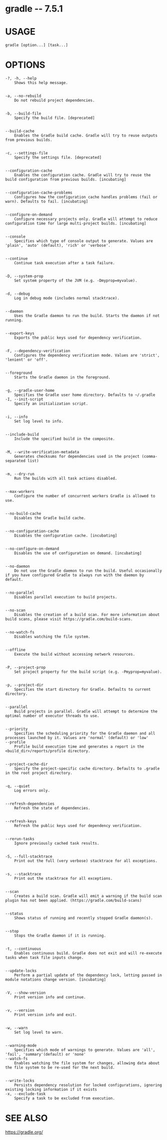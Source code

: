 # gradle -- 7.5.1
# USAGE
    gradle [option...] [task...]

# OPTIONS

    -?, -h, --help
        Shows this help message.


    -a, --no-rebuild
        Do not rebuild project dependencies.


    -b, --build-file
        Specify the build file. [deprecated]


    --build-cache
        Enables the Gradle build cache. Gradle will try to reuse outputs from previous builds.


    -c, --settings-file
        Specify the settings file. [deprecated]


    --configuration-cache
        Enables the configuration cache. Gradle will try to reuse the build configuration from previous builds. [incubating]


    --configuration-cache-problems
        Configures how the configuration cache handles problems (fail or warn). Defaults to fail. [incubating]


    --configure-on-demand
        Configure necessary projects only. Gradle will attempt to reduce configuration time for large multi-project builds. [incubating]


    --console
        Specifies which type of console output to generate. Values are 'plain', 'auto' (default), 'rich' or 'verbose'.


    --continue
        Continue task execution after a task failure.


    -D, --system-prop
        Set system property of the JVM (e.g. -Dmyprop=myvalue).


    -d, --debug
        Log in debug mode (includes normal stacktrace).


    --daemon
        Uses the Gradle daemon to run the build. Starts the daemon if not running.


    --export-keys
        Exports the public keys used for dependency verification.


    -F, --dependency-verification
        Configures the dependency verification mode. Values are 'strict', 'lenient' or 'off'.


    --foreground
        Starts the Gradle daemon in the foreground.


    -g, --gradle-user-home
        Specifies the Gradle user home directory. Defaults to ~/.gradle
    -I, --init-script
        Specify an initialization script.


    -i, --info
        Set log level to info.


    --include-build
        Include the specified build in the composite.


    -M, --write-verification-metadata
        Generates checksums for dependencies used in the project (comma-separated list)


    -m, --dry-run
        Run the builds with all task actions disabled.


    --max-workers
        Configure the number of concurrent workers Gradle is allowed to use.


    --no-build-cache
        Disables the Gradle build cache.


    --no-configuration-cache
        Disables the configuration cache. [incubating]


    --no-configure-on-demand
        Disables the use of configuration on demand. [incubating]


    --no-daemon
        Do not use the Gradle daemon to run the build. Useful occasionally if you have configured Gradle to always run with the daemon by default.


    --no-parallel
        Disables parallel execution to build projects.


    --no-scan
        Disables the creation of a build scan. For more information about build scans, please visit https://gradle.com/build-scans.


    --no-watch-fs
        Disables watching the file system.


    --offline
        Execute the build without accessing network resources.


    -P, --project-prop
        Set project property for the build script (e.g. -Pmyprop=myvalue).


    -p, --project-dir
        Specifies the start directory for Gradle. Defaults to current directory.


    --parallel
        Build projects in parallel. Gradle will attempt to determine the optimal number of executor threads to use.


    --priority
        Specifies the scheduling priority for the Gradle daemon and all processes launched by it. Values are 'normal' (default) or 'low'
    --profile
        Profile build execution time and generates a report in the <build_dir>/reports/profile directory.


    --project-cache-dir
        Specify the project-specific cache directory. Defaults to .gradle in the root project directory.


    -q, --quiet
        Log errors only.


    --refresh-dependencies
        Refresh the state of dependencies.


    --refresh-keys
        Refresh the public keys used for dependency verification.


    --rerun-tasks
        Ignore previously cached task results.


    -S, --full-stacktrace
        Print out the full (very verbose) stacktrace for all exceptions.


    -s, --stacktrace
        Print out the stacktrace for all exceptions.


    --scan
        Creates a build scan. Gradle will emit a warning if the build scan plugin has not been applied. (https://gradle.com/build-scans)


    --status
        Shows status of running and recently stopped Gradle daemon(s).


    --stop
        Stops the Gradle daemon if it is running.


    -t, --continuous
        Enables continuous build. Gradle does not exit and will re-execute tasks when task file inputs change.


    --update-locks
        Perform a partial update of the dependency lock, letting passed in module notations change version. [incubating]


    -V, --show-version
        Print version info and continue.


    -v, --version
        Print version info and exit.


    -w, --warn
        Set log level to warn.


    --warning-mode
        Specifies which mode of warnings to generate. Values are 'all', 'fail', 'summary'(default) or 'none'
    --watch-fs
        Enables watching the file system for changes, allowing data about the file system to be re-used for the next build.


    --write-locks
        Persists dependency resolution for locked configurations, ignoring existing locking information if it exists
    -x, --exclude-task
        Specify a task to be excluded from execution.



# SEE ALSO
https://gradle.org/

